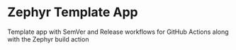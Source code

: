 # Zephyr Template App

Template app with SemVer and Release workflows for GitHub Actions along with the Zephyr build action